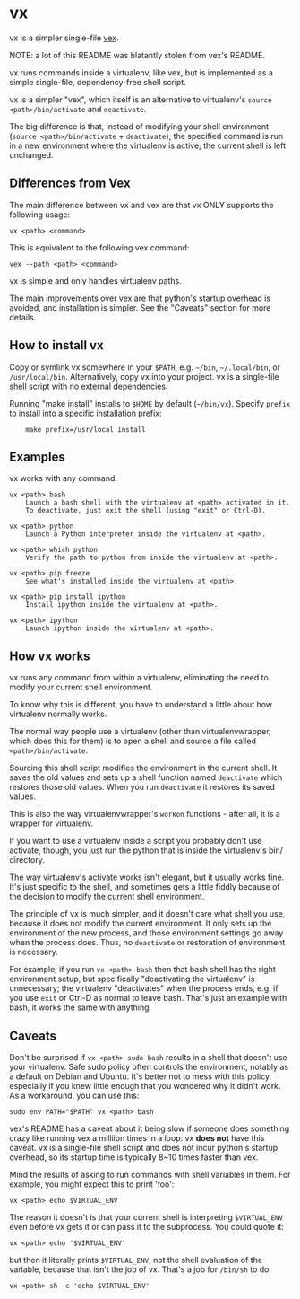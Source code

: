# vx

vx is a simpler single-file [vex](https://github.com/sashahart/vex).

NOTE: a lot of this README was blatantly stolen from vex's README.

vx runs commands inside a virtualenv, like vex, but is implemented as a simple
single-file, dependency-free shell script.

vx is a simpler "vex", which itself is an alternative to virtualenv's
`source <path>/bin/activate` and `deactivate`.

The big difference is that, instead of modifying your shell environment
(`source <path>/bin/activate` + `deactivate`), the specified command is
run in a new environment where the virtualenv is active; the current shell is
left unchanged.

## Differences from Vex

The main difference between vx and vex are that vx ONLY supports
the following usage:

    vx <path> <command>

This is equivalent to the following vex command:

    vex --path <path> <command>

vx is simple and only handles virtualenv paths.

The main improvements over vex are that python's startup overhead is avoided,
and installation is simpler.  See the "Caveats" section for more details.

## How to install vx

Copy or symlink vx somewhere in your `$PATH`, e.g. `~/bin`, `~/.local/bin`,
or `/usr/local/bin`.  Alternatively, copy vx into your project.
vx is a single-file shell script with no external dependencies.

Running "make install" installs to `$HOME` by default (`~/bin/vx`).
Specify `prefix` to install into a specific installation prefix:

        make prefix=/usr/local install

## Examples

vx works with any command.

    vx <path> bash
        Launch a bash shell with the virtualenv at <path> activated in it.
        To deactivate, just exit the shell (using "exit" or Ctrl-D).

    vx <path> python
        Launch a Python interpreter inside the virtualenv at <path>.

    vx <path> which python
        Verify the path to python from inside the virtualenv at <path>.

    vx <path> pip freeze
        See what's installed inside the virtualenv at <path>.

    vx <path> pip install ipython
        Install ipython inside the virtualenv at <path>.

    vx <path> ipython
        Launch ipython inside the virtualenv at <path>.

## How vx works

vx runs any command from within a virtualenv, eliminating the need to
modify your current shell environment.

To know why this is different, you have to understand a little about how
virtualenv normally works.

The normal way people use a virtualenv (other than virtualenvwrapper, which
does this for them) is to open a shell and source a file called
`<path>/bin/activate`.

Sourcing this shell script modifies the environment in the current shell.
It saves the old values and sets up a shell function named `deactivate`
which restores those old values. When you run `deactivate` it restores
its saved values.

This is also the way virtualenvwrapper's `workon` functions - after all, it
is a wrapper for virtualenv.

If you want to use a virtualenv inside a script you probably don't use
activate, though, you just run the python that is inside the virtualenv's
bin/ directory.

The way virtualenv's activate works isn't elegant, but it usually works fine.
It's just specific to the shell, and sometimes gets a little fiddly because of
the decision to modify the current shell environment.

The principle of vx is much simpler, and it doesn't care what shell you
use, because it does not modify the current environment. It only sets up the
environment of the new process, and those environment settings go away
when the process does.  Thus, no `deactivate` or restoration of environment is
necessary.

For example, if you run `vx <path> bash` then that bash shell has the right
environment setup, but specifically "deactivating the virtualenv" is
unnecessary; the virtualenv "deactivates" when the process ends,
e.g. if you use `exit` or Ctrl-D as normal to leave bash. That's just
an example with bash, it works the same with anything.

## Caveats

Don't be surprised if `vx <path> sudo bash` results in a shell that doesn't use
your virtualenv. Safe sudo policy often controls the environment, notably as
a default on Debian and Ubuntu. It's better not to mess with this policy,
especially if you knew little enough that you wondered why it didn't work.
As a workaround, you can use this:

    sudo env PATH="$PATH" vx <path> bash

vex's README has a caveat about it being slow if someone does something crazy
like running vex a milliion times in a loop.  vx __does not__ have this caveat.
vx is a single-file shell script and does not incur python's startup overhead,
so its startup time is typically 8~10 times faster than vex.

Mind the results of asking to run commands with shell variables in them.
For example, you might expect this to print 'foo':

    vx <path> echo $VIRTUAL_ENV

The reason it doesn't is that your current shell is interpreting `$VIRTUAL_ENV`
even before vx gets it or can pass it to the subprocess. You could quote it:

    vx <path> echo '$VIRTUAL_ENV'

but then it literally prints `$VIRTUAL_ENV`, not the shell evaluation of the
variable, because that isn't the job of vx. That's a job for `/bin/sh` to do.

    vx <path> sh -c 'echo $VIRTUAL_ENV'
